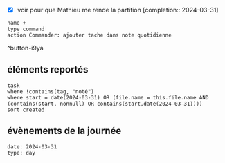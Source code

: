 - [X] voir pour que Mathieu me rende la partition  [completion:: 2024-03-31]

```button
name +
type command
action Commander: ajouter tache dans note quotidienne
```
^button-i9ya
## éléments reportés
```dataview
task
where !contains(tag, "noté")
where start = date(2024-03-31) OR (file.name = this.file.name AND (contains(start, nonnull) OR contains(start,date(2024-03-31))))
sort created
```
## évènements de la journée
```gEvent
date: 2024-03-31
type: day
```

